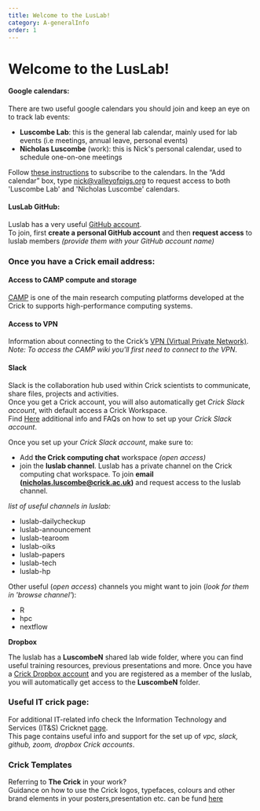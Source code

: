 ```yaml
---
title: Welcome to the LusLab!
category: A-generalInfo
order: 1
---
```


# Welcome to the LusLab!



 #### **Google calendars**:  
There are two useful google calendars you should join and keep an eye on to track lab events: 
* **Luscombe Lab**: this is the general lab calendar, mainly used for lab events (i.e meetings, annual leave, personal events)
* **Nicholas Luscombe** (work): this is Nick's personal calendar, used to schedule one-on-one meetings

Follow [these instructions](https://support.google.com/calendar/answer/37100?co=GENIE.Platform%3DDesktop&hl=en) to subscribe to the calendars.   In the “Add calendar” box, type nick@valleyofpigs.org to request access to both 'Luscombe Lab' and 'Nicholas Luscombe' calendars.
 
 #### **LusLab GitHub**:
Luslab has a very useful [GitHub account](https://github.com/luslab/luslab.github.io).  
To join, first **create a personal GitHub account** and then **request access** to luslab members *(provide them with your GitHub account name)* 

### Once you have a Crick email address:

#### **Access to CAMP compute and storage**
[CAMP](https://intranet.crick.ac.uk/our-crick/scientific-computing/pages/scientific-computing-platforms)
is one of the main research computing platforms developed at the Crick to supports high-performance computing systems.

#### **Access to VPN**
Information about connecting to the Crick’s [VPN (Virtual Private Network)](https://intranet.crick.ac.uk/our-crick/it-support/pages/vpn-virtual-private-network).   
*Note: To access the CAMP wiki you'll first need to connect to the VPN*.

#### **Slack** 
Slack is the collaboration hub used within Crick scientists to communicate, share files, projects and activities.  
Once you get a Crick account, you will also automatically get *Crick Slack account*, with default access a Crick Workspace.     
Find [Here](https://intranet.crick.ac.uk/our-crick/its-support/pages/slack) additional info and FAQs on how to set up your *Crick Slack account*. 

Once you set up your *Crick Slack account*, make sure to: 
* Add **the Crick computing chat** workspace *(open access)*
* join the **luslab channel**. 
   Luslab has a private channel on the Crick computing chat workspace. To join **email (nicholas.luscombe@crick.ac.uk)** and request access to the luslab channel.
   
*list of useful channels in luslab:* 

- luslab-dailycheckup 
- luslab-announcement
- luslab-tearoom
- luslab-oiks
- luslab-papers
- luslab-tech
- luslab-hp

Other useful (*open access*) channels you might want to join (*look for them in 'browse channel'*): 
- R 
- hpc 
- nextflow

**Dropbox**

The luslab has a **LuscombeN** shared lab wide folder, where you can find useful training resources, previous presentations and more. 
Once you have a [Crick Dropbox account](https://intranet.crick.ac.uk/our-crick/its-support/pages/dropbox) and you are registered as a member of the luslab, you will automatically get access to the **LuscombeN** folder.

 ### **Useful IT crick page**:
 
For additional IT-related info check the Information Technology and Services (IT&S) Cricknet [page](https://intranet.crick.ac.uk/our-crick/information-technology-services-its).  
This page contains useful info and support for the set up of *vpc, slack, github, zoom, dropbox Crick accounts*. 

 ### **Crick Templates**
 
Referring to **The Crick** in your work?  
Guidance on how to use the Crick logos, typefaces, colours and other brand elements in your posters,presentation etc. can be fund [here](https://intranet.crick.ac.uk/our-crick/crick-brand)






